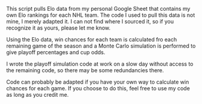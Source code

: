 This script pulls Elo data from my personal Google Sheet that contains my own Elo rankings for each NHL team.
        The code I used to pull this data is not mine, I merely adapted it. I can not find where I sourced it, so if you recognize it as yours, please let me know.

Using the Elo data, win chances for each team is calculated fro each remaining game of the season and a Monte Carlo simulation is performed to give playoff percentages and cup odds.

I wrote the playoff simulation code at work on a slow day without access to the remaining code, so there may be some redundancies there.

Code can probably be adapted if you have your own way to calculate win chances for each game. If you choose to do this, feel free to use my code as long as you credit me.

